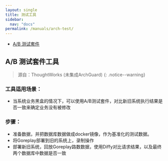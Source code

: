 ```yaml
---
layout: single
title: 测试工具
sidebar:
  nav: "docs"
permalink: /manuals/arch-test/
---
```


* [A/B 测试套件](https://abigail830.github.io/arch-guard/manuals/arch-test/#ab-测试套件工具)

## A/B 测试套件工具
> 源自：ThoughtWorks (未集成ArchGuard)
{: .notice--warning}

### 工具适用场景：

- 当系统业务黑盒的情况下，可以使用A/B测试套件，对比新旧系统执行结果是否一致来确定业务没有被修改

### 步骤：

- 准备数据，并把数据库数据做成docker镜像，作为基准化的测试数据。
- 将Goreplay部署到旧的系统上，录制操作
- 部署新旧系统，回放Goreplay路数数据，使用Diffy对比请求结果，以及最终两个数据库中数据是否一致

